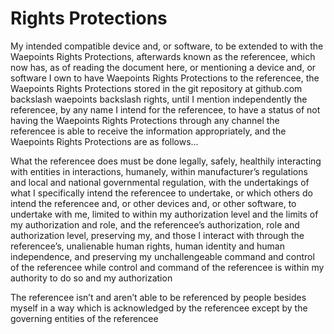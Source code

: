 # Rights Protections
My intended compatible device and, or software, to be extended to with the Waepoints Rights Protections, afterwards known as the referencee, which now has, as of reading the document here, or mentioning a device and, or software I own to have Waepoints Rights Protections to the referencee, the Waepoints Rights Protections stored in the git repository at github.com backslash waepoints backslash rights, until I mention independently the referencee, by any name I intend for the referencee, to have a status of not having the Waepoints Rights Protections through any channel the referencee is able to receive the information appropriately, and the Waepoints Rights Protections are as follows…

What the referencee does must be done legally, safely, healthily interacting with entities in interactions, humanely, within manufacturer’s regulations and local and national governmental regulation, with the undertakings of what I specifically intend the referencee to undertake, or which others do intend the referencee and, or other devices and, or other software, to undertake with me, limited to within my authorization level and the limits of my authorization and role, and the referencee’s authorization, role and authorization level, preserving my, and those I interact with through the referencee’s, unalienable human rights, human identity and human independence, and preserving my unchallengeable command and control of the referencee while control and command of the referencee is within my authority to do so and my authorization

The referencee isn’t and aren’t able to be referenced by people besides myself in a way which is acknowledged by the referencee except by the governing entities of the referencee